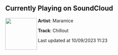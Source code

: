 ## Currently Playing on SoundCloud

[<img align="left" width="100" src="https://i1.sndcdn.com/avatars-000610732722-13y2c6-t500x500.jpg">](https://soundcloud.com/maramice/chillout)

**Artist**: Maramice 

**Track**: Chillout

Last updated at 10/09/2023 11:23
